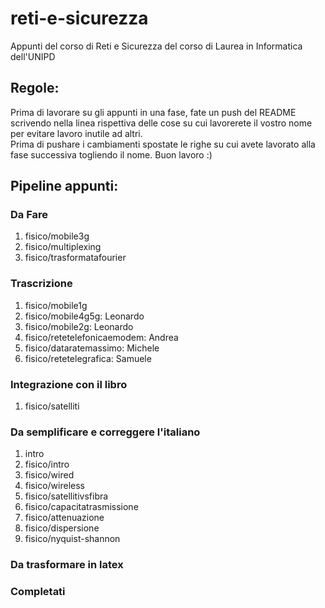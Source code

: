 # reti-e-sicurezza
Appunti del corso di Reti e Sicurezza del corso di Laurea in Informatica dell'UNIPD

## Regole:
Prima di lavorare su gli appunti in una fase, fate un push del README scrivendo nella linea rispettiva delle cose su cui lavorerete il vostro nome per evitare lavoro inutile ad altri.<br>
Prima di pushare i cambiamenti spostate le righe su cui avete lavorato alla fase successiva togliendo il nome. Buon lavoro :)
## Pipeline appunti:
### Da Fare
<ol>
    <li>fisico/mobile3g</li>
    <li>fisico/multiplexing</li>
    <li>fisico/trasformatafourier</li>
</ol>

### Trascrizione
<ol>
    <li>fisico/mobile1g</l1>
    <li>fisico/mobile4g5g: Leonardo</li>
    <li>fisico/mobile2g: Leonardo</li>
    <li>fisico/retetelefonicaemodem: Andrea</li>
    <li>fisico/dataratemassimo: Michele</li>
    <li>fisico/retetelegrafica: Samuele</li>
</ol>

### Integrazione con il libro
<ol>
    <li>fisico/satelliti</li>
</ol>

### Da semplificare e correggere l'italiano
<ol>
	<li>intro</li>
	<li>fisico/intro</li>
	<li>fisico/wired</li>
	<li>fisico/wireless</li>
	<li>fisico/satellitivsfibra</li>
   	<li>fisico/capacitatrasmissione</li>
   	<li>fisico/attenuazione</li>
    <li>fisico/dispersione</li>
    <li>fisico/nyquist-shannon</li>
</ol>

### Da trasformare in latex
<ol>
</ol>

### Completati
<ol>
</ol>
